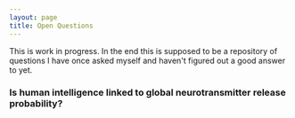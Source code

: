```yaml
---
layout: page
title: Open Questions
---
```


This is work in progress. In the end this is supposed to be a repository of questions I have once asked myself and haven't figured out a good answer to yet.

### Is human intelligence linked to global neurotransmitter release probability?
